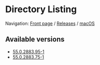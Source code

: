 # Directory Listing

Navigation: [Front page](/) / [Releases](/ungoogled-chromium-binaries/releases/) / [macOS](/ungoogled-chromium-binaries/releases/macos)

## Available versions

* [55.0.2883.95-1](/ungoogled-chromium-binaries/releases/macos/55.0.2883.95-1)
* [55.0.2883.75-1](/ungoogled-chromium-binaries/releases/macos/55.0.2883.75-1)


